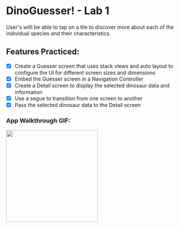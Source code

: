 # DinoGuesser! - Lab 1
 User's willl be able to tap on a tile to discover more about each of the individual species and their characteristics.

## Features Practiced:
- [x] Create a Guesser screen that uses stack views and auto layout to configure the UI for different screen sizes and dimensions
- [x] Embed the Guesser screen in a Navigation Controller
- [x] Create a Detail screen to display the selected dinosaur data and information
- [x] Use a segue to transition from one screen to another
- [x] Pass the selected dinosaur data to the Detail screen

### App Walkthrough GIF:
<img src="http://g.recordit.co/NtM32W4TzD.gif" width=250><br>
